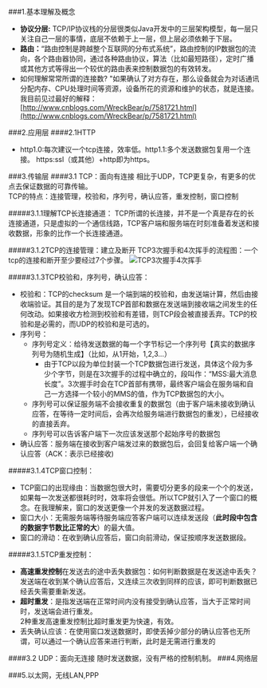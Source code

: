 ###1.基本理解及概念
* **协议分层:** TCP/IP协议栈的分层很类似Java开发中的三层架构模型，每一层只关注自己一层的事情，底层不依赖于上一层，但上层必须依赖于下层。
* **路由：**“路由控制是跨越整个互联网的分布式系统”，路由控制的IP数据包的流向，各个路由器协同，通过各种路由协议，算法（比如最短路径），定时广播或其他方式等得出一个较优的路由表来控制数据包的有效转发。
* 如何理解常常所谓的连接数? "如果确认了对方存在，那么设备就会为对话通讯分配内存、CPU处理时间等资源，设备所花的资源和维护的状态，就是连接。我目前见过最好的解释：[http://www.cnblogs.com/WreckBear/p/7581721.html](http://www.cnblogs.com/WreckBear/p/7581721.html)

###2.应用层
####2.1HTTP
* http1.0:每次建议一个tcp连接，效率低。http1.1:多个发送数据包复用一个连接。 https:ssl（或其他）+http即为https。

###3.传输层
####3.1 TCP：面向有连接
相比于UDP，TCP更复杂，有更多的优点去保证数据的可靠传输。<br/>
TCP的特点：连接管理，校验和，序列号，确认应答，重发控制，窗口控制

#####3.1.1理解TCP长连接通道：
TCP所谓的长连接，并不是一个真是存在的长连接通道，只是虚拟的一个通信线路，TCP客户端和服务端在时刻准备着发送和接收数据，形象的比作一个长连接通道。

#####3.1.2TCP的连接管理：建立及断开
TCP3次握手和4次挥手的流程图：一个tcp的连接和断开至少要经过7个步骤。
![](/01-TCP-Connect.png "TCP3次握手4次挥手")

#####3.1.3TCP校验和，序列号，确认应答：
* 校验和：TCP的checksum 是一个端到端的校验和，由发送端计算，然后由接收端验证。其目的是为了发现TCP首部和数据在发送端到接收端之间发生的任何改动。如果接收方检测到校验和有差错，则TCP段会被直接丢弃。TCP的校验和是必需的，而UDP的校验和是可选的。
* 序列号：
   * 序列号定义：给待发送数据的每一个字节标记一个序列号【真实的数据序列号为随机生成】（比如，从1开始，1,2,3...）
     * 由于TCP以段为单位封装一个TCP数据包进行发送，具体这个段为多少个字节，则是在3次握手的过程中确立的，段叫作：“MSS:最大消息长度”。3次握手时会在TCP首部有携带，最终客户端会在服务端和自己一方选择一个较小的MMS的值，作为TCP数据包的大小。
   * 序列号可以保证服务端不会接收重复的数据包（由于客户端未接收到确认应答，在等待一定时间后，会再次给服务端进行数据包的重发），已经接收的直接丢弃。
   * 序列号可以告诉客户端下一次应该发送那个起始序号的数据包
* 确认应答：服务端在接收到客户端发过来的数据包后，会回复给客户端一个确认应答（ACK：表示已经接收)

#####3.1.4TCP窗口控制：
* TCP窗口的出现缘由：当数据包很大时，需要切分更多的段来一个个的发送，如果每一次发送都很耗时时，效率将会很低。所以TCP就引入了一个窗口的概念。在我理解来，窗口的发送更像一个并发的发送数据过程。
* 窗口大小：无需服务端等待服务端应答客户端可以连续发送段（**此时段中包含的数据字节数比正常的大**）的最大值。
* 窗口的滑动：在收到确认应答后，窗口向前滑动，保证按顺序发送数据段。

#####3.1.5TCP重发控制：
* **高速重发控制**在发送去的途中丢失数据包：如何判断数据是在发送途中丢失？发送端在收到某个确认应答后，又连续三次收到同样的应该，即可判断数据已经丢失需要重新发送。
* **超时重发**：是指发送端在正常时间内没有接受到确认应答，当大于正常时间时，发送端会进行重发。<br/>
    2种重发高速重发控制比超时重发更为快速，有效。
* 丢失确认应该：在使用窗口发送数据时，即使丢掉少部分的确认应答也无所谓，可以通过一个确认应答来进行判断，此时是无需进行重发的

####3.2 UDP：面向无连接
随时发送数据，没有严格的控制机制。
###4.网络层
   
###5.以太网，无线LAN,PPP
 
 